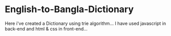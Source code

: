 # English-to-Bangla-Dictionary
Here i've created a Dictionary using trie algorithm... I have used javascript in back-end and html &amp; css in front-end...
